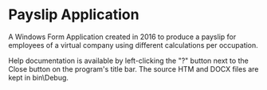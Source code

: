 # Payslip Application
A Windows Form Application created in 2016 to produce a payslip for employees of a virtual company using different calculations per occupation.

Help documentation is available by left-clicking the "?" button next to the Close button on the program's title bar. The source HTM and DOCX files are kept in bin\Debug.
